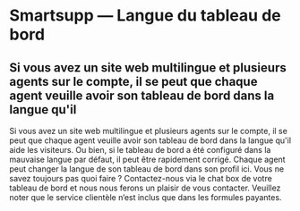 # Smartsupp — Langue du tableau de bord
## Si vous avez un site web multilingue et plusieurs agents sur le compte, il se peut que chaque agent veuille avoir son tableau de bord dans la langue qu'il 
Si vous avez un site web multilingue et plusieurs agents sur le compte, il se peut que chaque agent veuille avoir son tableau de bord dans la langue qu'il aide les visiteurs. Ou bien, si le tableau de bord a été configuré dans la mauvaise langue par défaut, il peut être rapidement corrigé.
Chaque agent peut changer la langue de son tableau de bord dans son profil ici.
Vous ne savez toujours pas quoi faire ? Contactez-nous via le chat box de votre tableau de bord et nous nous ferons un plaisir de vous contacter. Veuillez noter que le service clientèle n’est inclus que dans les formules payantes.

